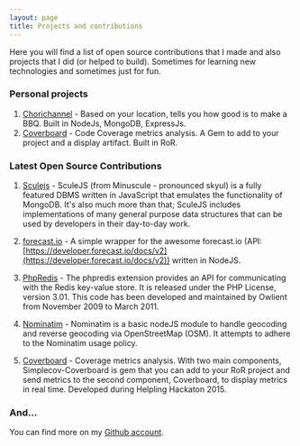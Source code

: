 ```yaml
---
layout: page
title: Projects and contributions
---
```


Here you will find a list of open source contributions that I made and also projects that I did (or helped to build). Sometimes for learning new technologies and sometimes just for fun.

### Personal projects


1. [Chorichannel](http://www.chorichannel.com.ar) - Based on your location, tells you how good is to make a BBQ. Built in NodeJs, MongoDB, ExpressJs.
2. [Coverboard](https://github.com/Coverboard) - Code Coverage metrics analysis. A Gem to add to your project and a display artifact. Built in RoR.

### Latest Open Source Contributions

1. [Sculejs](https://github.com/dan-eyles/sculejs) - SculeJS (from Minuscule - pronounced skyul) is a fully featured DBMS written in JavaScript that emulates the functionality of MongoDB. It's also much more than that; SculeJS includes implementations of many general purpose data structures that can be used by developers in their day-to-day work.

2. [forecast.io](https://github.com/mateodelnorte/forecast.io) - A simple wrapper for the awesome forecast.io (API: [https://developer.forecast.io/docs/v2](https://developer.forecast.io/docs/v2)) written in NodeJS.

3. [PhpRedis](https://github.com/phpredis/phpredis) - The phpredis extension provides an API for communicating with the Redis key-value store. It is released under the PHP License, version 3.01. This code has been developed and maintained by Owlient from November 2009 to March 2011.

4. [Nominatim](https://github.com/dynmeth/node-nominatim) - Nominatim is a basic nodeJS module to handle geocoding and reverse geocoding via OpenStreetMap (OSM). It attempts to adhere to the Nominatim usage policy.

5. [Coverboard](https://github.com/Coverboard) - Coverage metrics analysis. With two main components, Simplecov-Coverboard is gem that you can add to your RoR project and send metrics to the second component, Coverboard, to display metrics in real time. Developed during Helpling Hackaton 2015.

### And...

You can find more on my [Github account](https://github.com/mazzi).